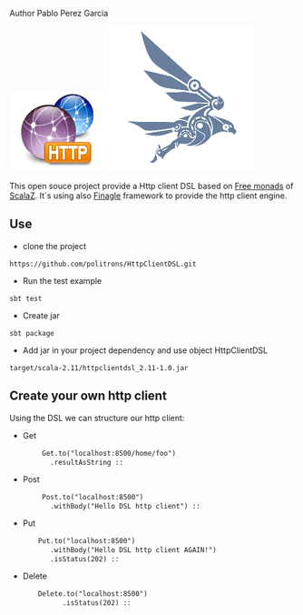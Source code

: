 Author  Pablo Perez Garcia

![My image](src/main/resources/img/http-icon.png) ![My image](src/main/resources/img/finagle.png)


This open souce project provide a Http client DSL based on [Free monads](http://eed3si9n.com/learning-scalaz/Free+Monad.html) of [ScalaZ](https://github.com/scalaz/scalaz).
It´s using also [Finagle](https://twitter.github.io/finagle/) framework to provide the http client engine.

## Use

* clone the project
```
https://github.com/politrons/HttpClientDSL.git

```
* Run the test example
```
sbt test

```
* Create jar
```
sbt package

```
* Add jar in your project dependency and use object HttpClientDSL
```
target/scala-2.11/httpclientdsl_2.11-1.0.jar

```

## Create your own http client

Using the DSL we can structure our http client:

* Get

```
        Get.to("localhost:8500/home/foo")
          .resultAsString ::
```
* Post

```
        Post.to("localhost:8500")
          .withBody("Hello DSL http client") ::
```

* Put

```
       Put.to("localhost:8500")
          .withBody("Hello DSL http client AGAIN!")
          .isStatus(202) ::
```

* Delete

```
       Delete.to("localhost:8500")
             .isStatus(202) ::
```







